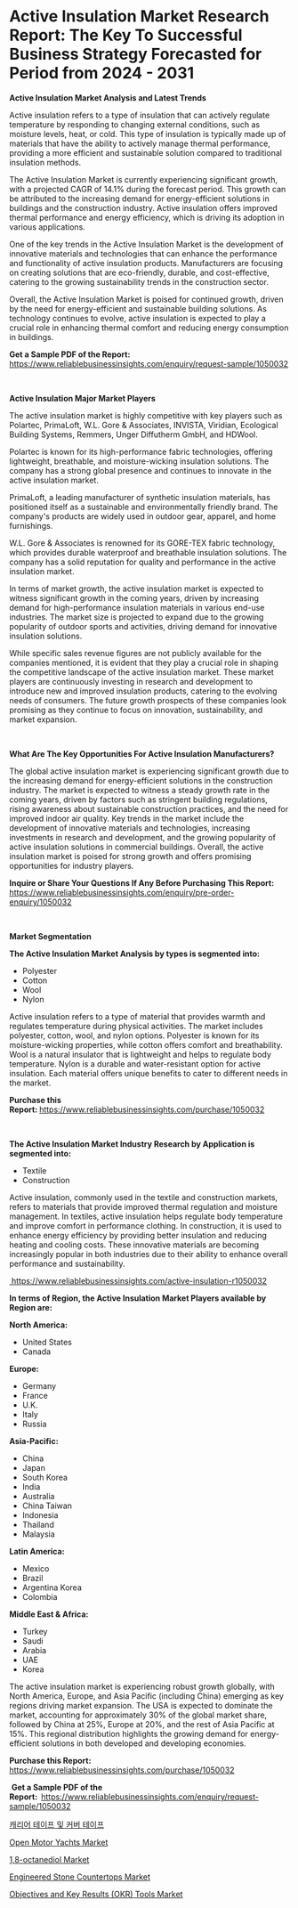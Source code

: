 <p><h1>Active Insulation Market Research Report: The Key To Successful Business Strategy Forecasted for Period from 2024 - 2031</h1></p><p><strong>Active Insulation Market Analysis and Latest Trends</strong></p>
<p><p>Active insulation refers to a type of insulation that can actively regulate temperature by responding to changing external conditions, such as moisture levels, heat, or cold. This type of insulation is typically made up of materials that have the ability to actively manage thermal performance, providing a more efficient and sustainable solution compared to traditional insulation methods.</p><p>The Active Insulation Market is currently experiencing significant growth, with a projected CAGR of 14.1% during the forecast period. This growth can be attributed to the increasing demand for energy-efficient solutions in buildings and the construction industry. Active insulation offers improved thermal performance and energy efficiency, which is driving its adoption in various applications.</p><p>One of the key trends in the Active Insulation Market is the development of innovative materials and technologies that can enhance the performance and functionality of active insulation products. Manufacturers are focusing on creating solutions that are eco-friendly, durable, and cost-effective, catering to the growing sustainability trends in the construction sector.</p><p>Overall, the Active Insulation Market is poised for continued growth, driven by the need for energy-efficient and sustainable building solutions. As technology continues to evolve, active insulation is expected to play a crucial role in enhancing thermal comfort and reducing energy consumption in buildings.</p></p>
<p><strong>Get a Sample PDF of the Report:&nbsp;</strong> <a href="https://www.reliablebusinessinsights.com/enquiry/request-sample/1050032">https://www.reliablebusinessinsights.com/enquiry/request-sample/1050032</a></p>
<p>&nbsp;</p>
<p><strong>Active Insulation Major Market Players</strong></p>
<p><p>The active insulation market is highly competitive with key players such as Polartec, PrimaLoft, W.L. Gore & Associates, INVISTA, Viridian, Ecological Building Systems, Remmers, Unger Diffutherm GmbH, and HDWool. </p><p>Polartec is known for its high-performance fabric technologies, offering lightweight, breathable, and moisture-wicking insulation solutions. The company has a strong global presence and continues to innovate in the active insulation market.</p><p>PrimaLoft, a leading manufacturer of synthetic insulation materials, has positioned itself as a sustainable and environmentally friendly brand. The company's products are widely used in outdoor gear, apparel, and home furnishings.</p><p>W.L. Gore & Associates is renowned for its GORE-TEX fabric technology, which provides durable waterproof and breathable insulation solutions. The company has a solid reputation for quality and performance in the active insulation market.</p><p>In terms of market growth, the active insulation market is expected to witness significant growth in the coming years, driven by increasing demand for high-performance insulation materials in various end-use industries. The market size is projected to expand due to the growing popularity of outdoor sports and activities, driving demand for innovative insulation solutions.</p><p>While specific sales revenue figures are not publicly available for the companies mentioned, it is evident that they play a crucial role in shaping the competitive landscape of the active insulation market. These market players are continuously investing in research and development to introduce new and improved insulation products, catering to the evolving needs of consumers. The future growth prospects of these companies look promising as they continue to focus on innovation, sustainability, and market expansion.</p></p>
<p>&nbsp;</p>
<p><strong>What Are The Key Opportunities For Active Insulation Manufacturers?</strong></p>
<p><p>The global active insulation market is experiencing significant growth due to the increasing demand for energy-efficient solutions in the construction industry. The market is expected to witness a steady growth rate in the coming years, driven by factors such as stringent building regulations, rising awareness about sustainable construction practices, and the need for improved indoor air quality. Key trends in the market include the development of innovative materials and technologies, increasing investments in research and development, and the growing popularity of active insulation solutions in commercial buildings. Overall, the active insulation market is poised for strong growth and offers promising opportunities for industry players.</p></p>
<p><strong>Inquire or Share Your Questions If Any Before Purchasing This Report:</strong> <a href="https://www.reliablebusinessinsights.com/enquiry/pre-order-enquiry/1050032">https://www.reliablebusinessinsights.com/enquiry/pre-order-enquiry/1050032</a></p>
<p>&nbsp;</p>
<p><strong>Market Segmentation</strong></p>
<p><strong>The Active Insulation Market Analysis by types is segmented into:</strong></p>
<p><ul><li>Polyester</li><li>Cotton</li><li>Wool</li><li>Nylon</li></ul></p>
<p><p>Active insulation refers to a type of material that provides warmth and regulates temperature during physical activities. The market includes polyester, cotton, wool, and nylon options. Polyester is known for its moisture-wicking properties, while cotton offers comfort and breathability. Wool is a natural insulator that is lightweight and helps to regulate body temperature. Nylon is a durable and water-resistant option for active insulation. Each material offers unique benefits to cater to different needs in the market.</p></p>
<p><strong>Purchase this Report:&nbsp;</strong><a href="https://www.reliablebusinessinsights.com/purchase/1050032">https://www.reliablebusinessinsights.com/purchase/1050032</a></p>
<p>&nbsp;</p>
<p><strong>The Active Insulation Market Industry Research by Application is segmented into:</strong></p>
<p><ul><li>Textile</li><li>Construction</li></ul></p>
<p><p>Active insulation, commonly used in the textile and construction markets, refers to materials that provide improved thermal regulation and moisture management. In textiles, active insulation helps regulate body temperature and improve comfort in performance clothing. In construction, it is used to enhance energy efficiency by providing better insulation and reducing heating and cooling costs. These innovative materials are becoming increasingly popular in both industries due to their ability to enhance overall performance and sustainability.</p></p>
<p><a href="https://www.reliablebusinessinsights.com/active-insulation-r1050032">&nbsp;https://www.reliablebusinessinsights.com/active-insulation-r1050032</a></p>
<p><strong>In terms of Region, the Active Insulation Market Players available by Region are:</strong></p>
<p>
    <p> <strong> North America: </strong>
        <ul>
            <li>United States</li>
            <li>Canada</li>
        </ul>
        </p> 
    <p> <strong> Europe: </strong>
        <ul>
            <li>Germany</li>
            <li>France</li>
            <li>U.K.</li>
            <li>Italy</li>
            <li>Russia</li>
        </ul>
        </p> 
    <p> <strong> Asia-Pacific: </strong>
        <ul>
            <li>China</li>
            <li>Japan</li>
            <li>South Korea</li>
            <li>India</li>
            <li>Australia</li>
            <li>China Taiwan</li>
            <li>Indonesia</li>
            <li>Thailand</li>
            <li>Malaysia</li>
        </ul>
        </p> 
    <p> <strong> Latin America: </strong>
        <ul>
            <li>Mexico</li>
            <li>Brazil</li>
            <li>Argentina Korea</li>
            <li>Colombia</li>
        </ul>
        </p> 
    <p> <strong> Middle East & Africa: </strong>
        <ul>
            <li>Turkey</li>
            <li>Saudi</li>
            <li>Arabia</li>
            <li>UAE</li>
            <li>Korea</li>
        </ul>
    </p>
    </p>
<p><p>The active insulation market is experiencing robust growth globally, with North America, Europe, and Asia Pacific (including China) emerging as key regions driving market expansion. The USA is expected to dominate the market, accounting for approximately 30% of the global market share, followed by China at 25%, Europe at 20%, and the rest of Asia Pacific at 15%. This regional distribution highlights the growing demand for energy-efficient solutions in both developed and developing economies.</p></p>
<p><strong>Purchase this Report: </strong><a href="https://www.reliablebusinessinsights.com/purchase/1050032">https://www.reliablebusinessinsights.com/purchase/1050032</a></p>
<p>&nbsp;<strong>Get a Sample PDF of the Report:&nbsp;&nbsp;</strong><a href="https://www.reliablebusinessinsights.com/enquiry/request-sample/1050032">https://www.reliablebusinessinsights.com/enquiry/request-sample/1050032</a></p>
<p><strong></strong></p>
<p><p><a href="https://medium.com/@domingowolf2022/%EC%BA%90%EB%A6%AC%EC%96%B4-%ED%85%8C%EC%9D%B4%ED%94%84-%EB%B0%8F-%EC%BB%A4%EB%B2%84-%ED%85%8C%EC%9D%B4%ED%94%84-%EC%8B%9C%EC%9E%A5-%EC%9D%B8%EC%82%AC%EC%9D%B4%ED%8A%B8-%EC%8B%9C%EC%9E%A5-%EB%8F%99%ED%96%A5-%EC%84%B1%EC%9E%A5-2024%EB%85%84%EB%B6%80%ED%84%B0-2031%EB%85%84%EA%B9%8C%EC%A7%80-%EC%98%88%EC%B8%A1%EB%90%9C-%EA%B2%83-74fdfa01bc13">캐리어 테이프 및 커버 테이프</a></p><p><a href="https://issuu.com/reportprime-2/docs/open-motor-yachts-market-size-2030.pptx">Open Motor Yachts Market</a></p><p><a href="https://www.linkedin.com/pulse/18-octanediol-market-global-regional-analysis-focus-lwl6c?trackingId=%2FscAoX%2BrAEezFXsCf0Dh0Q%3D%3D">1,8-octanediol Market</a></p><p><a href="https://www.linkedin.com/pulse/engineered-stone-countertops-market-forecasts-trends-xiyqc?trackingId=BM%2FsexkCWP2378kYg2KkNg%3D%3D">Engineered Stone Countertops Market</a></p><p><a href="https://github.com/sleepman642/Market-Research-Report-List-1/blob/main/objectives-and-key-results-okr-tools-market.md">Objectives and Key Results (OKR) Tools Market</a></p></p>